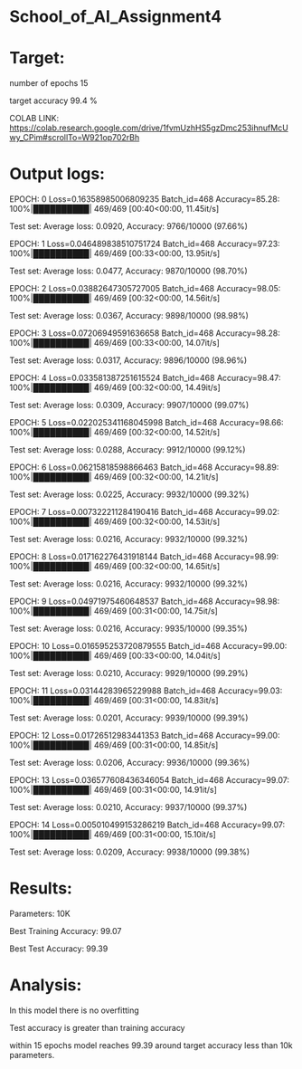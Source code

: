 # School_of_AI_Assignment4

# Target:

number of epochs 15

target accuracy 99.4 %

COLAB LINK: https://colab.research.google.com/drive/1fvmUzhHS5gzDmc253ihnufMcUwy_CPim#scrollTo=W921op702rBh

# Output logs:

EPOCH: 0
Loss=0.16358985006809235 Batch_id=468 Accuracy=85.28: 100%|██████████| 469/469 [00:40<00:00, 11.45it/s]

Test set: Average loss: 0.0920, Accuracy: 9766/10000 (97.66%)

EPOCH: 1
Loss=0.046489838510751724 Batch_id=468 Accuracy=97.23: 100%|██████████| 469/469 [00:33<00:00, 13.95it/s]

Test set: Average loss: 0.0477, Accuracy: 9870/10000 (98.70%)

EPOCH: 2
Loss=0.03882647305727005 Batch_id=468 Accuracy=98.05: 100%|██████████| 469/469 [00:32<00:00, 14.56it/s]

Test set: Average loss: 0.0367, Accuracy: 9898/10000 (98.98%)

EPOCH: 3
Loss=0.07206949591636658 Batch_id=468 Accuracy=98.28: 100%|██████████| 469/469 [00:33<00:00, 14.07it/s]

Test set: Average loss: 0.0317, Accuracy: 9896/10000 (98.96%)

EPOCH: 4
Loss=0.033581387251615524 Batch_id=468 Accuracy=98.47: 100%|██████████| 469/469 [00:32<00:00, 14.49it/s]

Test set: Average loss: 0.0309, Accuracy: 9907/10000 (99.07%)

EPOCH: 5
Loss=0.022025341168045998 Batch_id=468 Accuracy=98.66: 100%|██████████| 469/469 [00:32<00:00, 14.52it/s]

Test set: Average loss: 0.0288, Accuracy: 9912/10000 (99.12%)

EPOCH: 6
Loss=0.06215818598866463 Batch_id=468 Accuracy=98.89: 100%|██████████| 469/469 [00:32<00:00, 14.21it/s]

Test set: Average loss: 0.0225, Accuracy: 9932/10000 (99.32%)

EPOCH: 7
Loss=0.007322211284190416 Batch_id=468 Accuracy=99.02: 100%|██████████| 469/469 [00:32<00:00, 14.53it/s]

Test set: Average loss: 0.0216, Accuracy: 9932/10000 (99.32%)

EPOCH: 8
Loss=0.017162276431918144 Batch_id=468 Accuracy=98.99: 100%|██████████| 469/469 [00:32<00:00, 14.65it/s]

Test set: Average loss: 0.0216, Accuracy: 9932/10000 (99.32%)

EPOCH: 9
Loss=0.04971975460648537 Batch_id=468 Accuracy=98.98: 100%|██████████| 469/469 [00:31<00:00, 14.75it/s]

Test set: Average loss: 0.0216, Accuracy: 9935/10000 (99.35%)

EPOCH: 10
Loss=0.016595253720879555 Batch_id=468 Accuracy=99.00: 100%|██████████| 469/469 [00:33<00:00, 14.04it/s]

Test set: Average loss: 0.0210, Accuracy: 9929/10000 (99.29%)

EPOCH: 11
Loss=0.03144283965229988 Batch_id=468 Accuracy=99.03: 100%|██████████| 469/469 [00:31<00:00, 14.83it/s]

Test set: Average loss: 0.0201, Accuracy: 9939/10000 (99.39%)

EPOCH: 12
Loss=0.01726512983441353 Batch_id=468 Accuracy=99.00: 100%|██████████| 469/469 [00:31<00:00, 14.85it/s]

Test set: Average loss: 0.0206, Accuracy: 9936/10000 (99.36%)

EPOCH: 13
Loss=0.036577608436346054 Batch_id=468 Accuracy=99.07: 100%|██████████| 469/469 [00:31<00:00, 14.91it/s]

Test set: Average loss: 0.0210, Accuracy: 9937/10000 (99.37%)

EPOCH: 14
Loss=0.005010499153286219 Batch_id=468 Accuracy=99.07: 100%|██████████| 469/469 [00:31<00:00, 15.10it/s]

Test set: Average loss: 0.0209, Accuracy: 9938/10000 (99.38%)


# Results:

Parameters: 10K

Best Training Accuracy: 99.07

Best Test Accuracy: 99.39

# Analysis:

In this model there is no overfitting

Test accuracy is greater than training accuracy

within 15 epochs model reaches 99.39 around target accuracy less than 10k parameters.



